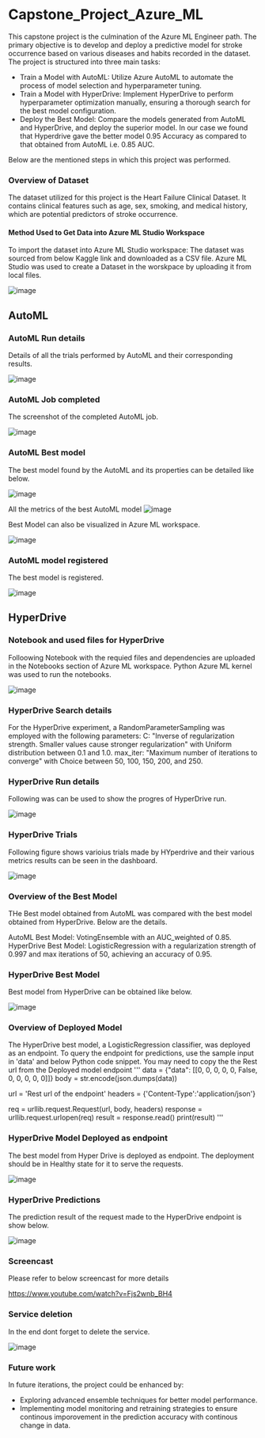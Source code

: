 # Capstone_Project_Azure_ML

This capstone project is the culmination of the Azure ML Engineer path. The primary objective is to develop and deploy a predictive model for stroke occurrence based on various diseases and habits recorded in the dataset. The project is structured into three main tasks:

- Train a Model with AutoML: Utilize Azure AutoML to automate the process of model selection and hyperparameter tuning.
- Train a Model with HyperDrive: Implement HyperDrive to perform hyperparameter optimization manually, ensuring a thorough search for the best model configuration.
- Deploy the Best Model: Compare the models generated from AutoML and HyperDrive, and deploy the superior model. In our case we found that Hyperdrive gave the better model 0.95 Accuracy as compared to that obtained from AutoML i.e. 0.85 AUC. 

Below are the mentioned steps in which this project was performed. 

### Overview of Dataset

The dataset utilized for this project is the Heart Failure Clinical Dataset. It contains clinical features such as age, sex, smoking, and medical history, which are potential predictors of stroke occurrence.

#### Method Used to Get Data into Azure ML Studio Workspace

To import the dataset into Azure ML Studio workspace:
The dataset was sourced from below Kaggle link and downloaded as a CSV file.
Azure ML Studio was used to create a Dataset in the worskpace by uploading it from local files. 

![image](https://github.com/saxenam06/Capstone_Project_Azure_ML/assets/83720464/7414f3c6-ff3c-421f-8b81-e4fb9291d2c1)


## AutoML

### AutoML Run details
Details of all the trials performed by AutoML and their corresponding results.

![image](https://github.com/saxenam06/Capstone_Project_Azure_ML/assets/83720464/d01fab6b-6493-42af-8904-748ed5d1ae54)


### AutoML Job completed
The screenshot of the completed AutoML job.

![image](https://github.com/saxenam06/Capstone_Project_Azure_ML/assets/83720464/388df000-d65a-491b-9891-c6035a38eb84)


### AutoML Best model
The best model found by the AutoML and its properties can be detailed like below.

![image](https://github.com/saxenam06/Capstone_Project_Azure_ML/assets/83720464/4b5a2530-144e-475f-8c4d-c2ebec9bce1c)

All the metrics of the best AutoML model
![image](https://github.com/saxenam06/Capstone_Project_Azure_ML/assets/83720464/9d85a9cf-df2c-4db5-bb96-54636532dad9)

Best Model can also be visualized in Azure ML workspace. 

![image](https://github.com/saxenam06/Capstone_Project_Azure_ML/assets/83720464/125b7c36-b4c0-4d8c-a2d4-a515ef35f06d)

### AutoML model registered
The best model is registered. 

![image](https://github.com/saxenam06/Capstone_Project_Azure_ML/assets/83720464/6fd17d22-4b83-4bce-8fb0-c1b290e5ceb4)

## HyperDrive

### Notebook and used files for HyperDrive
Folloowing Notebook with the requied files and dependencies are uploaded in the Notebooks section of Azure ML workspace. Python Azure ML kernel was used to run the notebooks. 

![image](https://github.com/saxenam06/Capstone_Project_Azure_ML/assets/83720464/509a2a54-5b9e-4b41-9782-7ac2f5c1c918)

### HyperDrive Search details 
For the HyperDrive experiment, a RandomParameterSampling was employed with the following parameters:
C: "Inverse of regularization strength. Smaller values cause stronger regularization" with Uniform distribution between 0.1 and 1.0.
max_iter: "Maximum number of iterations to converge" with Choice between 50, 100, 150, 200, and 250.

### HyperDrive Run details
Following was can be used to show the progres of HyperDrive run. 

![image](https://github.com/saxenam06/Capstone_Project_Azure_ML/assets/83720464/32be52f3-a791-4940-bfb4-65248d5a63a2)

### HyperDrive Trials
Following figure shows varioius trials made by HYperdrive and their various metrics results can be seen in the dashboard.   

![image](https://github.com/saxenam06/Capstone_Project_Azure_ML/assets/83720464/57a97013-18eb-461c-9228-4f68d7775fe3)

### Overview of the Best Model
THe Best model obtained from AutoML was compared with the best model obtained from HyperDrive. Below are the details.

AutoML Best Model: VotingEnsemble with an AUC_weighted of 0.85.
HyperDrive Best Model: LogisticRegression with a regularization strength of 0.997 and max iterations of 50, achieving an accuracy of 0.95.

### HyperDrive Best Model
Best model from HyperDrive can be obtained like below. 

![image](https://github.com/saxenam06/Capstone_Project_Azure_ML/assets/83720464/ca6a7a43-7d84-493a-baf3-abf498e407bc)

### Overview of Deployed Model
The HyperDrive best model, a LogisticRegression classifier, was deployed as an endpoint. To query the endpoint for predictions, use the sample input in 'data' and below Python code snippet.
You may need to copy the the Rest url from the Deployed model endpoint
'''
data = {"data": [[0, 0, 0, 0, 0, False, 0, 0, 0, 0, 0]]}
body = str.encode(json.dumps(data))

url = 'Rest url of the endpoint'
headers = {'Content-Type':'application/json'}

req = urllib.request.Request(url, body, headers)
response = urllib.request.urlopen(req)
result = response.read()
print(result)
'''

### HyperDrive Model Deployed as endpoint
The best model from Hyper Drive is deployed as endpoint. The deployment should be in Healthy state for it to serve the requests. 

![image](https://github.com/saxenam06/Capstone_Project_Azure_ML/assets/83720464/4c4a38f8-a480-49c9-8e99-f6631ab012f3)

### HyperDrive Predictions
The prediction result of the request made to the HyperDrive endpoint is show below. 

![image](https://github.com/saxenam06/Capstone_Project_Azure_ML/assets/83720464/d073f92e-036c-42cf-8d46-3ae4cfae01d9)


### Screencast
Please refer to below screencast for more details

https://www.youtube.com/watch?v=Fjs2wnb_BH4

### Service deletion
In the end dont forget to delete the service. 

![image](https://github.com/saxenam06/Capstone_Project_Azure_ML/assets/83720464/0fc0c292-d191-4a2e-8e09-fbd7b3112cc1)


### Future work
In future iterations, the project could be enhanced by:
- Exploring advanced ensemble techniques for better model performance.
- Implementing model monitoring and retraining strategies to ensure continous imporovement in the prediction accuracy with continous change in data.
